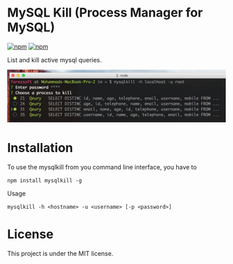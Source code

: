 # MySQL Kill (Process Manager for MySQL)

[![npm](https://img.shields.io/npm/v/mysqlkill.svg)](https://www.npmjs.com/package/mysqlkill)
[![npm](https://img.shields.io/npm/l/mysqlkill.svg)](https://github.com/faressoft/mysqlkill/blob/master/LICENSE)

List and kill active mysql queries.

![Usage](/usage.png?raw=true)

# Installation

To use the mysqlkill from you command line interface, you have to

```
npm install mysqlkill -g
```

Usage

```
mysqlkill -h <hostname> -u <username> [-p <password>]
```

# License

This project is under the MIT license.
